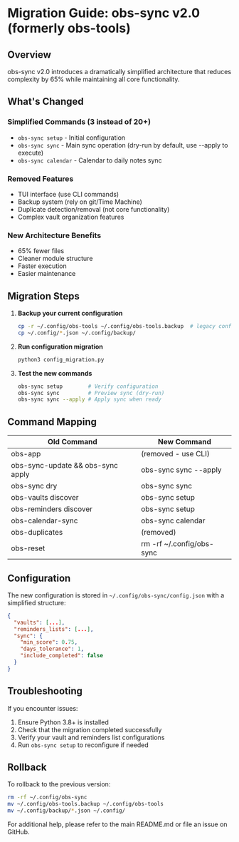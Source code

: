 # Migration Guide: obs-sync v2.0 (formerly obs-tools)

## Overview

obs-sync v2.0 introduces a dramatically simplified architecture that reduces complexity by 65% while maintaining all core functionality.

## What's Changed

### Simplified Commands (3 instead of 20+)
- `obs-sync setup` - Initial configuration
- `obs-sync sync` - Main sync operation (dry-run by default, use --apply to execute)
- `obs-sync calendar` - Calendar to daily notes sync

### Removed Features
- TUI interface (use CLI commands)
- Backup system (rely on git/Time Machine)
- Duplicate detection/removal (not core functionality)
- Complex vault organization features

### New Architecture Benefits
- 65% fewer files
- Cleaner module structure
- Faster execution
- Easier maintenance

## Migration Steps

1. **Backup your current configuration**
   ```bash
   cp -r ~/.config/obs-tools ~/.config/obs-tools.backup  # legacy config backup
   cp ~/.config/*.json ~/.config/backup/
   ```

2. **Run configuration migration**
   ```bash
   python3 config_migration.py
   ```

3. **Test the new commands**
   ```bash
   obs-sync setup        # Verify configuration
   obs-sync sync         # Preview sync (dry-run)
   obs-sync sync --apply # Apply sync when ready
   ```

## Command Mapping

| Old Command | New Command |
|------------|-------------|
| obs-app | (removed - use CLI) |
| obs-sync-update && obs-sync apply | obs-sync sync --apply |
| obs-sync dry | obs-sync sync |
| obs-vaults discover | obs-sync setup |
| obs-reminders discover | obs-sync setup |
| obs-calendar-sync | obs-sync calendar |
| obs-duplicates | (removed) |
| obs-reset | rm -rf ~/.config/obs-sync |

## Configuration

The new configuration is stored in `~/.config/obs-sync/config.json` with a simplified structure:

```json
{
  "vaults": [...],
  "reminders_lists": [...],
  "sync": {
    "min_score": 0.75,
    "days_tolerance": 1,
    "include_completed": false
  }
}
```

## Troubleshooting

If you encounter issues:

1. Ensure Python 3.8+ is installed
2. Check that the migration completed successfully
3. Verify your vault and reminders list configurations
4. Run `obs-sync setup` to reconfigure if needed

## Rollback

To rollback to the previous version:

```bash
rm -rf ~/.config/obs-sync
mv ~/.config/obs-tools.backup ~/.config/obs-tools
mv ~/.config/backup/*.json ~/.config/
```

For additional help, please refer to the main README.md or file an issue on GitHub.